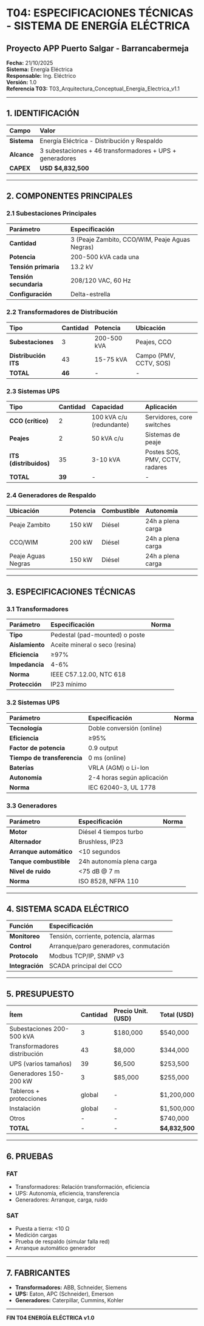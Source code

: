 # T04: ESPECIFICACIONES TÉCNICAS - SISTEMA DE ENERGÍA ELÉCTRICA
## Proyecto APP Puerto Salgar - Barrancabermeja

**Fecha:** 21/10/2025  
**Sistema:** Energía Eléctrica  
**Responsable:** Ing. Eléctrico  
**Versión:** 1.0  
**Referencia T03:** T03_Arquitectura_Conceptual_Energia_Electrica_v1.1  

---

## 1. IDENTIFICACIÓN

| Campo | Valor |
|:------|:------|
| **Sistema** | Energía Eléctrica - Distribución y Respaldo |
| **Alcance** | 3 subestaciones + 46 transformadores + UPS + generadores |
| **CAPEX** | **USD $4,832,500** |

---

## 2. COMPONENTES PRINCIPALES

### 2.1 Subestaciones Principales

| Parámetro | Especificación |
|:----------|:---------------|
| **Cantidad** | 3 (Peaje Zambito, CCO/WIM, Peaje Aguas Negras) |
| **Potencia** | 200-500 kVA cada una |
| **Tensión primaria** | 13.2 kV |
| **Tensión secundaria** | 208/120 VAC, 60 Hz |
| **Configuración** | Delta-estrella |

### 2.2 Transformadores de Distribución

| Tipo | Cantidad | Potencia | Ubicación |
|:-----|:---------|:---------|:----------|
| **Subestaciones** | 3 | 200-500 kVA | Peajes, CCO |
| **Distribución ITS** | 43 | 15-75 kVA | Campo (PMV, CCTV, SOS) |
| **TOTAL** | **46** | - | - |

### 2.3 Sistemas UPS

| Tipo | Cantidad | Capacidad | Aplicación |
|:-----|:---------|:----------|:-----------|
| **CCO (crítico)** | 2 | 100 kVA c/u (redundante) | Servidores, core switches |
| **Peajes** | 2 | 50 kVA c/u | Sistemas de peaje |
| **ITS (distribuidos)** | 35 | 3-10 kVA | Postes SOS, PMV, CCTV, radares |
| **TOTAL** | **39** | - | - |

### 2.4 Generadores de Respaldo

| Ubicación | Potencia | Combustible | Autonomía |
|:----------|:---------|:------------|:----------|
| Peaje Zambito | 150 kW | Diésel | 24h a plena carga |
| CCO/WIM | 200 kW | Diésel | 24h a plena carga |
| Peaje Aguas Negras | 150 kW | Diésel | 24h a plena carga |

---

## 3. ESPECIFICACIONES TÉCNICAS

### 3.1 Transformadores

| Parámetro | Especificación | Norma |
|:----------|:---------------|:------|
| **Tipo** | Pedestal (pad-mounted) o poste |
| **Aislamiento** | Aceite mineral o seco (resina) |
| **Eficiencia** | ≥97% |
| **Impedancia** | 4-6% |
| **Norma** | IEEE C57.12.00, NTC 618 |
| **Protección** | IP23 mínimo |

### 3.2 Sistemas UPS

| Parámetro | Especificación | Norma |
|:----------|:---------------|:------|
| **Tecnología** | Doble conversión (online) |
| **Eficiencia** | ≥95% |
| **Factor de potencia** | 0.9 output |
| **Tiempo de transferencia** | 0 ms (online) |
| **Baterías** | VRLA (AGM) o Li-Ion |
| **Autonomía** | 2-4 horas según aplicación |
| **Norma** | IEC 62040-3, UL 1778 |

### 3.3 Generadores

| Parámetro | Especificación | Norma |
|:----------|:---------------|:------|
| **Motor** | Diésel 4 tiempos turbo |
| **Alternador** | Brushless, IP23 |
| **Arranque automático** | <10 segundos |
| **Tanque combustible** | 24h autonomía plena carga |
| **Nivel de ruido** | <75 dB @ 7 m |
| **Norma** | ISO 8528, NFPA 110 |

---

## 4. SISTEMA SCADA ELÉCTRICO

| Función | Especificación |
|:--------|:---------------|
| **Monitoreo** | Tensión, corriente, potencia, alarmas |
| **Control** | Arranque/paro generadores, conmutación |
| **Protocolo** | Modbus TCP/IP, SNMP v3 |
| **Integración** | SCADA principal del CCO |

---

## 5. PRESUPUESTO

| Ítem | Cantidad | Precio Unit. (USD) | Total (USD) |
|:-----|:---------|:-------------------|:------------|
| Subestaciones 200-500 kVA | 3 | $180,000 | $540,000 |
| Transformadores distribución | 43 | $8,000 | $344,000 |
| UPS (varios tamaños) | 39 | $6,500 | $253,500 |
| Generadores 150-200 kW | 3 | $85,000 | $255,000 |
| Tableros + protecciones | global | - | $1,200,000 |
| Instalación | global | - | $1,500,000 |
| Otros | - | - | $740,000 |
| **TOTAL** | - | - | **$4,832,500** |

---

## 6. PRUEBAS

### FAT
- Transformadores: Relación transformación, eficiencia
- UPS: Autonomía, eficiencia, transferencia
- Generadores: Arranque, carga, ruido

### SAT
- Puesta a tierra: <10 Ω
- Medición cargas
- Prueba de respaldo (simular falla red)
- Arranque automático generador

---

## 7. FABRICANTES

- **Transformadores:** ABB, Schneider, Siemens
- **UPS:** Eaton, APC (Schneider), Emerson
- **Generadores:** Caterpillar, Cummins, Kohler

---

**FIN T04 ENERGÍA ELÉCTRICA v1.0**
